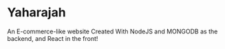# Yaharajah

An E-commerce-like website Created With NodeJS and MONGODB as the backend, and React in the front!
